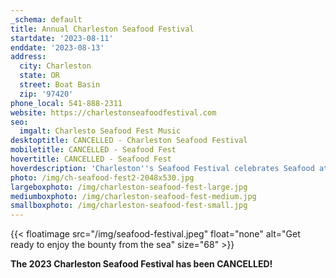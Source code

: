 ```yaml
---
_schema: default
title: Annual Charleston Seafood Festival
startdate: '2023-08-11'
enddate: '2023-08-13'
address:
  city: Charleston
  state: OR
  street: Boat Basin
  zip: '97420'
phone_local: 541-888-2311
website: https://charlestonseafoodfestival.com
seo:
  imgalt: Charlesto Seafood Fest Music
desktoptitle: CANCELLED - Charleston Seafood Festival
mobiletitle: CANCELLED - Seafood Fest
hovertitle: CANCELLED - Seafood Fest
hoverdescription: 'Charleston''s Seafood Festival celebrates Seafood at its Finest. '
photo: /img/ch-seafood-fest2-2048x530.jpg
largeboxphoto: /img/charleston-seafood-fest-large.jpg
mediumboxphoto: /img/charleston-seafood-fest-medium.jpg
smallboxphoto: /img/charleston-seafood-fest-small.jpg
---
```

{{< floatimage src="/img/seafood-festival.jpeg" float="none" alt="Get ready to enjoy the bounty from the sea" size="68" >}}

**The 2023 Charleston Seafood Festival has been CANCELLED!**





####